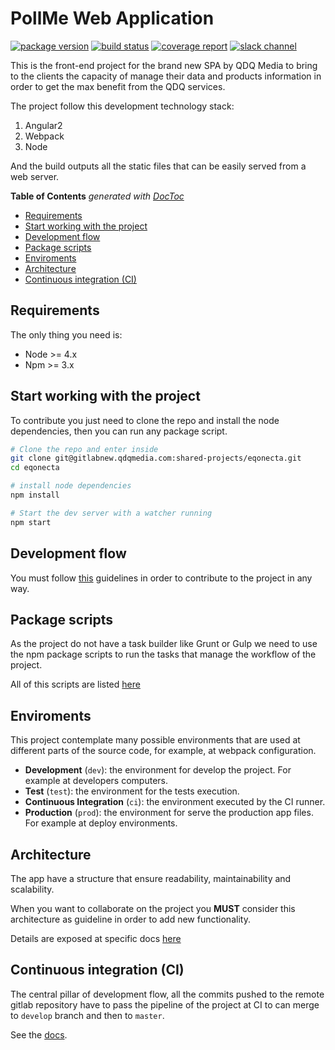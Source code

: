 # PollMe Web Application
[![package version](https://img.shields.io/badge/version-0.0.1--alpha.4-blue.svg)](https://gitlabnew.qdqmedia.com/shared-projects/eqonecta)
[![build status](https://gitlabnew.qdqmedia.com/shared-projects/eqonecta/badges/master/build.svg)](https://gitlabnew.qdqmedia.com/shared-projects/eqonecta/commits/master)
[![coverage report](https://gitlabnew.qdqmedia.com/shared-projects/eqonecta/badges/master/coverage.svg)](https://gitlabnew.qdqmedia.com/shared-projects/eqonecta/commits/master)
[![slack channel](https://img.shields.io/badge/slack-%23eqdev-brightgreen.svg)](https://qdqmediaeng.slack.com/messages/eqdev/)

This is the front-end project for the brand new SPA by QDQ Media to bring to the clients
the capacity of manage their data and products information in order to get the max benefit
from the QDQ services.

The project follow this development technology stack:

1. Angular2
1. Webpack
1. Node

And the build outputs all the static files that can be easily served from a web server.

<!-- START doctoc generated TOC please keep comment here to allow auto update -->
<!-- DON'T EDIT THIS SECTION, INSTEAD RE-RUN doctoc TO UPDATE -->
**Table of Contents**  *generated with [DocToc](https://github.com/thlorenz/doctoc)*

- [Requirements](#requirements)
- [Start working with the project](#start-working-with-the-project)
- [Development flow](#development-flow)
- [Package scripts](#package-scripts)
- [Enviroments](#enviroments)
- [Architecture](#architecture)
- [Continuous integration (CI)](#continuous-integration-ci)

<!-- END doctoc generated TOC please keep comment here to allow auto update -->

## Requirements
The only thing you need is:

- Node >= 4.x
- Npm >= 3.x

## Start working with the project
To contribute you just need to clone the repo and install the node dependencies, then you
can run any package script.

```bash
# Clone the repo and enter inside
git clone git@gitlabnew.qdqmedia.com:shared-projects/eqonecta.git
cd eqonecta

# install node dependencies
npm install

# Start the dev server with a watcher running
npm start
```

## Development flow
You must follow [this](docs/dev-flow.md) guidelines in order to contribute to the project in any way.

## Package scripts
As the project do not have a task builder like Grunt or Gulp we need to use the npm package scripts
to run the tasks that manage the workflow of the project.

All of this scripts are listed [here](docs/scripts.md)

## Enviroments
This project contemplate many possible environments that are used at different parts
of the source code, for example, at webpack configuration.

- **Development** (`dev`): the environment for develop the project.
  For example at developers computers.
- **Test** (`test`): the environment for the tests execution.
- **Continuous Integration** (`ci`): the environment executed by the CI runner.
- **Production** (`prod`): the environment for serve the production app files.
  For example at deploy environments.

## Architecture
The app have a structure that ensure readability, maintainability and scalability.

When you want to collaborate on the project you **MUST** consider this architecture as
guideline in order to add new functionality.

Details are exposed at specific docs [here](docs/architecture.md)

## Continuous integration (CI)
The central pillar of development flow, all the commits pushed to the remote gitlab
repository have to pass the pipeline of the project at CI to can merge to `develop`
branch and then to `master`.

See the [docs](docs/ci.md).
